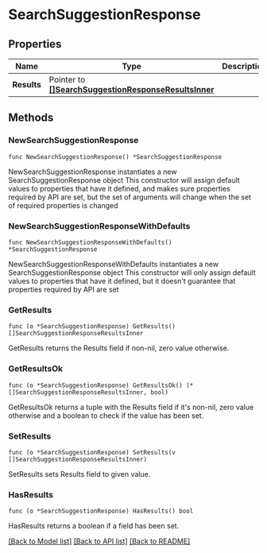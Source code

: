 # SearchSuggestionResponse

## Properties

Name | Type | Description | Notes
------------ | ------------- | ------------- | -------------
**Results** | Pointer to [**[]SearchSuggestionResponseResultsInner**](SearchSuggestionResponseResultsInner.md) |  | [optional] 

## Methods

### NewSearchSuggestionResponse

`func NewSearchSuggestionResponse() *SearchSuggestionResponse`

NewSearchSuggestionResponse instantiates a new SearchSuggestionResponse object
This constructor will assign default values to properties that have it defined,
and makes sure properties required by API are set, but the set of arguments
will change when the set of required properties is changed

### NewSearchSuggestionResponseWithDefaults

`func NewSearchSuggestionResponseWithDefaults() *SearchSuggestionResponse`

NewSearchSuggestionResponseWithDefaults instantiates a new SearchSuggestionResponse object
This constructor will only assign default values to properties that have it defined,
but it doesn't guarantee that properties required by API are set

### GetResults

`func (o *SearchSuggestionResponse) GetResults() []SearchSuggestionResponseResultsInner`

GetResults returns the Results field if non-nil, zero value otherwise.

### GetResultsOk

`func (o *SearchSuggestionResponse) GetResultsOk() (*[]SearchSuggestionResponseResultsInner, bool)`

GetResultsOk returns a tuple with the Results field if it's non-nil, zero value otherwise
and a boolean to check if the value has been set.

### SetResults

`func (o *SearchSuggestionResponse) SetResults(v []SearchSuggestionResponseResultsInner)`

SetResults sets Results field to given value.

### HasResults

`func (o *SearchSuggestionResponse) HasResults() bool`

HasResults returns a boolean if a field has been set.


[[Back to Model list]](../README.md#documentation-for-models) [[Back to API list]](../README.md#documentation-for-api-endpoints) [[Back to README]](../README.md)


